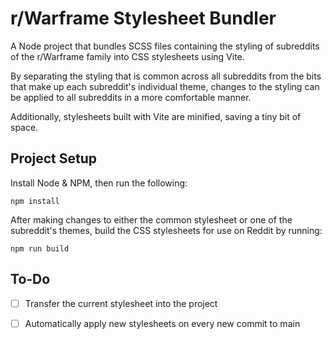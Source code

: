 # r/Warframe Stylesheet Bundler

A Node project that bundles SCSS files containing the styling of subreddits of the r/Warframe family into CSS stylesheets using Vite. 

By separating the styling that is common across all subreddits from the bits that make up each subreddit's individual theme, changes to the styling can be applied to all subreddits in a more comfortable manner. 

Additionally, stylesheets built with Vite are minified, saving a tiny bit of space.

## Project Setup

Install Node & NPM, then run the following: 

```npm install```

After making changes to either the common stylesheet or one of the subreddit's themes, build the CSS stylesheets for use on Reddit by running: 

```npm run build```

## To-Do

- [ ] Transfer the current stylesheet into the project

- [ ] Automatically apply new stylesheets on every new commit to main